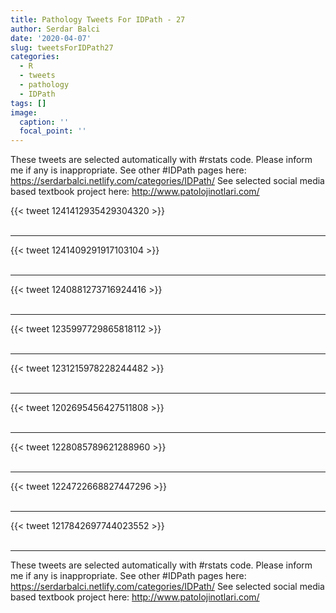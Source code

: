```yaml
---
title: Pathology Tweets For IDPath - 27
author: Serdar Balci
date: '2020-04-07'
slug: tweetsForIDPath27
categories:
  - R
  - tweets
  - pathology
  - IDPath
tags: []
image:
  caption: ''
  focal_point: ''
---
```



These tweets are selected automatically with #rstats code. Please inform me if any is inappropriate.
See other #IDPath pages here: https://serdarbalci.netlify.com/categories/IDPath/ 
See selected social media based textbook project here: http://www.patolojinotlari.com/

{{< tweet 1241412935429304320 >}}
<br>
<br>
<hr>
{{< tweet 1241409291917103104 >}}
<br>
<br>
<hr>
{{< tweet 1240881273716924416 >}}
<br>
<br>
<hr>
{{< tweet 1235997729865818112 >}}
<br>
<br>
<hr>
{{< tweet 1231215978228244482 >}}
<br>
<br>
<hr>
{{< tweet 1202695456427511808 >}}
<br>
<br>
<hr>
{{< tweet 1228085789621288960 >}}
<br>
<br>
<hr>
{{< tweet 1224722668827447296 >}}
<br>
<br>
<hr>
{{< tweet 1217842697744023552 >}}
<br>
<br>
<hr>


These tweets are selected automatically with #rstats code. Please inform me if any is inappropriate.
See other #IDPath pages here: https://serdarbalci.netlify.com/categories/IDPath/ 
See selected social media based textbook project here: http://www.patolojinotlari.com/
